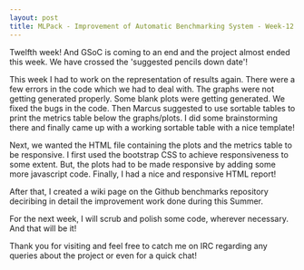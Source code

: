 ```yaml
---
layout: post
title: MLPack - Improvement of Automatic Benchmarking System - Week-12
---
```


Twelfth week! And GSoC is coming to an end and the project almost ended this week. We have crossed the 'suggested pencils down date'!  

This week I had to work on the representation of results again. There were a few errors in the code which we had to deal with. The graphs were not getting generated properly. Some blank plots were getting generated. We fixed the bugs in the code. Then Marcus suggested to use sortable tables to print the metrics table below the graphs/plots. I did some brainstorming there and finally came up with a working sortable table with a nice template! 

Next, we wanted the HTML file containing the plots and the metrics table to be responsive. I first used the bootstrap CSS to achieve responsiveness to some extent. But, the plots had to be made responsive by adding some more javascript code. Finally, I had a nice and responsive HTML report!

After that, I created a wiki page on the Github benchmarks repository deciribing in detail the improvement work done during this Summer.

For the next week, I will scrub and polish some code, wherever necessary. And that will be it! 

Thank you for visiting and feel free to catch me on IRC regarding any queries about the project or even for a quick chat!
